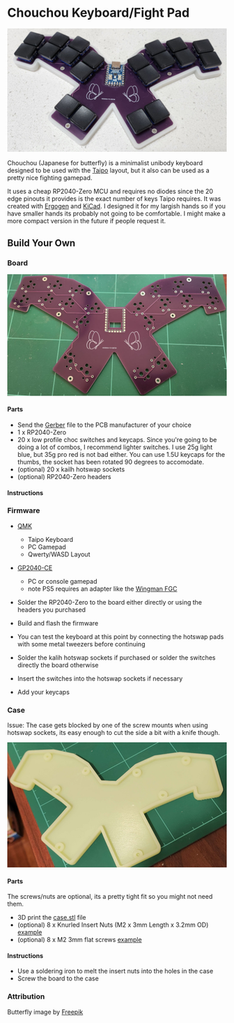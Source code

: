 # Chouchou Keyboard/Fight Pad

![Chouchou](images/chouchou.jpg)

Chouchou (Japanese for butterfly) is a minimalist unibody keyboard designed to be used with the [Taipo](https://inkeys.wiki/en/keymaps/taipo) layout, but it also can be used as a pretty nice fighting gamepad.

It uses a cheap RP2040-Zero MCU and requires no diodes since the 20 edge pinouts it provides is the exact number of keys Taipo requires. It was created with [Ergogen](https://github.com/ergogen/ergogen) and [KiCad](https://www.kicad.org). I designed it for my largish hands so if you have smaller hands its probably not going to be comfortable. I might make a more compact version in the future if people request it.

## Build Your Own

### Board

![Board](images/board.jpg)

#### Parts

- Send the [Gerber](kicad/gerber_to_order) file to the PCB manufacturer of your choice
- 1 x RP2040-Zero
- 20 x low profile choc switches and keycaps. Since you're going to be doing a lot of combos, I recommend lighter switches. I use 25g light blue, but 35g pro red is not bad either. You can use 1.5U keycaps for the thumbs, the socket has been rotated 90 degrees to accomodate.
- (optional) 20 x kailh hotswap sockets
- (optional) RP2040-Zero headers

#### Instructions

### Firmware

- [QMK](https://github.com/dlip/qmk_firmware/tree/chouchou/keyboards/chouchou)
  - Taipo Keyboard
  - PC Gamepad
  - Qwerty/WASD Layout
- [GP2040-CE](firmware/gp2040-ce)
  - PC or console gamepad
  - note PS5 requires an adapter like the [Wingman FGC](https://shop.brookaccessory.com/en/products/wingman-fgc)

- Solder the RP2040-Zero to the board either directly or using the headers you purchased
- Build and flash the firmware
- You can test the keyboard at this point by connecting the hotswap pads with some metal tweezers before continuing
- Solder the kalih hotswap sockets if purchased or solder the switches directly the board otherwise
- Insert the switches into the hotswap sockets if necessary
- Add your keycaps 

### Case

Issue: The case gets blocked by one of the screw mounts when using hotswap sockets, its easy enough to cut the side a bit with a knife though. 

![Case](images/case.jpg)

#### Parts

The screws/nuts are optional, its a pretty tight fit so you might not need them.

- 3D print the [case.stl](case/case.stl) file
- (optional)  8 x Knurled Insert Nuts (M2 x 3mm Length x 3.2mm OD) [example](https://www.amazon.com/dp/B07LBQFNQD)
- (optional) 8 x M2 3mm flat screws [example](https://www.amazon.com/gp/product/B01FTI8TM8/) 

#### Instructions

- Use a soldering iron to melt the insert nuts into the holes in the case
- Screw the board to the case

### Attribution

Butterfly image by [Freepik](https://www.freepik.com/free-vector/hand-drawn-butterfly-outline-pack_15636314.htm#query=butterfly&position=29&from_view=keyword&track=sph)